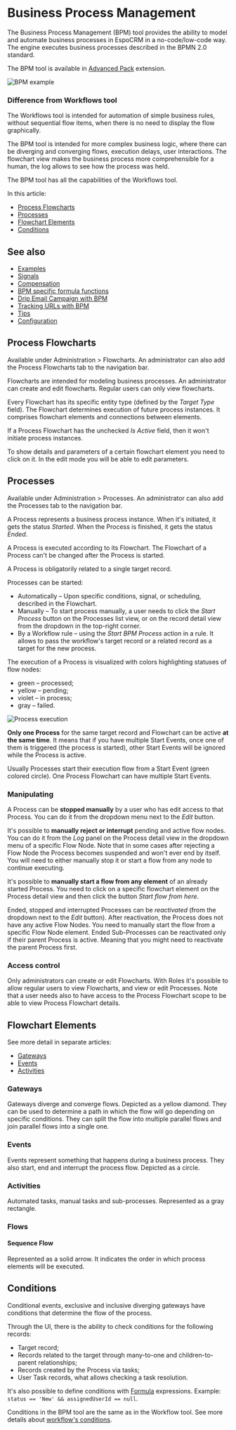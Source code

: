 # Business Process Management

The Business Process Management (BPM) tool provides the ability to model and automate business processes in EspoCRM in a no-code/low-code way. The engine executes business processes described in the BPMN 2.0 standard.

The BPM tool is available in [Advanced Pack](https://www.espocrm.com/extensions/advanced-pack/) extension.

![BPM example](../_static/images/administration/bpm/bpm-1.png)

### Difference from Workflows tool

The Workflows tool is intended for automation of simple business rules, without sequential flow items, when there is no need to display the flow graphically.

The BPM tool is intended for more complex business logic, where there can be diverging and converging flows, execution delays, user interactions. The flowchart view makes the business process more comprehensible for a human, the log allows to see how the process was held.

The BPM tool has all the capabilities of the Workflows tool.

In this article:

* [Process Flowcharts](#process-flowcharts)
* [Processes](#processes)
* [Flowchart Elements](#flowchart-elements)
* [Conditions](#conditions)

## See also

* [Examples](bpm-examples.md)
* [Signals](bpm-signals.md)
* [Compensation](bpm-compensation.md)
* [BPM specific formula functions](bpm-formula.md)
* [Drip Email Campaign with BPM](bpm-drip-email-campaign.md)
* [Tracking URLs with BPM](bpm-tracking-urls.md)
* [Tips](bpm-tips.md)
* [Configuration](bpm-configuration.md)

## Process Flowcharts

Available under Administration > Flowcharts. An administrator can also add the Process Flowcharts tab to the navigation bar.

Flowcharts are intended for modeling business processes. An administrator can create and edit flowcharts. Regular users can only view flowcharts.

Every Flowchart has its specific entity type (defined by the *Target Type* field). The Flowchart determines execution of future process instances. It comprises flowchart elements and connections between elements.

If a Process Flowchart has the unchecked *Is Active* field, then it won't initiate process instances.

To show details and parameters of a certain flowchart element you need to click on it. In the edit mode you will be able to edit parameters.

## Processes

Available under Administration > Processes. An administrator can also add the Processes tab to the navigation bar.

A Process represents a business process instance. When it's initiated, it gets the status *Started*. When the Process is finished, it gets the status *Ended*. 

A Process is executed according to its Flowchart. The Flowchart of a Process can't be changed after the Process is started.

A Process is obligatorily related to a single target record.

Processes can be started:

* Automatically – Upon specific conditions, signal, or scheduling, described in the Flowchart.
* Manually – To start process manually, a user needs to click the *Start Process* button on the Processes list view, or on the record detail view from the dropdown in the top-right corner.
* By a Workflow rule – using the *Start BPM Process* action in a rule. It allows to pass the workflow's target record or a related record as a target for the new process.

The execution of a Process is visualized with colors highlighting statuses of flow nodes:

* green – processed;
* yellow – pending;
* violet – in process;
* gray – failed.

![Process execution](../_static/images/administration/bpm/process-execution.png)

**Only one Process** for the same target record and Flowchart can be active **at the same time**. It means that if you have multiple Start Events, once one of them is triggered (the process is started), other Start Events will be ignored while the Process is active. 

Usually Processes start their execution flow from a Start Event (green colored circle). One Process Flowchart can have multiple Start Events.

### Manipulating

A Process can be **stopped manually** by a user who has edit access to that Process. You can do it from the dropdown menu next to the *Edit* button.

It's possible to **manually reject or interrupt** pending and active flow nodes. You can do it from the *Log* panel on the Process detail view in the dropdown menu of a specific Flow Node. Note that in some cases after rejecting a Flow Node the Process becomes suspended and won't ever end by itself. You will need to either manually stop it or start a flow from any node to continue executing.

It's possible to **manually start a flow from any element** of an already started Process. You need to click on a specific flowchart element on the Process detail view and then click the button *Start flow from here*.

Ended, stopped and interrupted Processes can be *reactivated* (from the dropdown next to the *Edit* button). After reactivation, the Process does not have any active Flow Nodes. You need to manually start the flow from a specific Flow Node element. Ended Sub-Processes can be reactivated only if their parent Process is active. Meaning that you might need to reactivate the parent Process first.

### Access control

Only administrators can create or edit Flowcharts. With Roles it's possible to allow regular users to view Flowcharts, and view or edit Processes. Note that a user needs also to have access to the Process Flowchart scope to be able to view Process Flowchart details. 

## Flowchart Elements

See more detail in separate articles:

* [Gateways](bpm-gateways.md)
* [Events](bpm-events.md)
* [Activities](bpm-activities.md)

### Gateways

Gateways diverge and converge flows. Depicted as a yellow diamond. They can be used to determine a path in which the flow will go depending on specific conditions. They can split the flow into multiple parallel flows and join parallel flows into a single one.

### Events

Events represent something that happens during a business process. They also start, end and interrupt the process flow. Depicted as a circle.

### Activities

Automated tasks, manual tasks and sub-processes. Represented as a gray rectangle.

### Flows

#### Sequence Flow

Represented as a solid arrow. It indicates the order in which process elements will be executed.

## Conditions

Conditional events, exclusive and inclusive diverging gateways have conditions that determine the flow of the process.

Through the UI, there is the ability to check conditions for the following records:

* Target record;
* Records related to the target through many-to-one and children-to-parent relationships;
* Records created by the Process via tasks;
* User Task records, what allows checking a task resolution.

It's also possible to define conditions with [Formula](formula.md) expressions. Example: `status == 'New' && assignedUserId == null`. 

Conditions in the BPM tool are the same as in the Workflow tool. See more details about [workflow's conditions](workflows.md#conditions).
